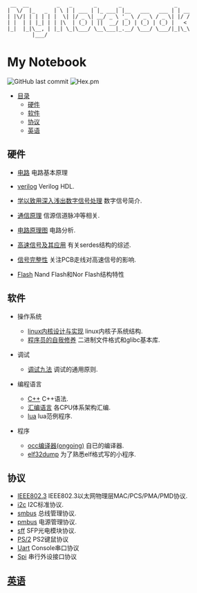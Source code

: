 ```
 __  __         _   _       _       _                 _    
|  \/  |_   _  | \ | | ___ | |_ ___| |__   ___   ___ | | __
| |\/| | | | | |  \| |/ _ \| __/ _ \ '_ \ / _ \ / _ \| |/ /
| |  | | |_| | | |\  | (_) | ||  __/ |_) | (_) | (_) |   < 
|_|  |_|\__, | |_| \_|\___/ \__\___|_.__/ \___/ \___/|_|\_\
        |___/                                              
```

# My Notebook
![GitHub last commit](https://img.shields.io/github/last-commit/ostnm/notebook)
![Hex.pm](https://img.shields.io/hexpm/l/apa)

- [目录](#my-notebook)
  * [硬件](#硬件)
  * [软件](#软件)
  * [协议](#协议)
  * [英语](#英语)

## 硬件
* [电路](./books/electric_circuits.org)
电路基本原理

* [verilog](./language/verilog/verilog.org)
Verilog HDL.

* [学以致用深入浅出数字信号处理](./books/deeply_understanding_digital_signal_processing.org)
数字信号简介.

* [通信原理](./books/comm_principle.org)
信源信道脉冲等相关.

* [电路原理图](./books/schematic.org)
电路分析.

* [高速信号及其应用](./books/High_Speed_Serdes_and_Applications.pdf)
有关serdes结构的综述.

* [信号完整性](./books/si.org)
关注PCB走线对高速信号的影响.

* [Flash](./protocol/flash/flash.org)
Nand Flash和Nor Flash结构特性

## 软件
* 操作系统
  + [linux内核设计与实现](./books/linux内核设计与实现.org)
  linux内核子系统结构.
  + [程序员的自我修养](./books/程序员的自我修养.org)
  二进制文件格式和glibc基本库.

* 调试
  + [调试九法](./books/nine_methods_of_debugging.org)
  调试的通用原则.

* 编程语言
  + [C++](./language/C++.org)
  C++语法.
  + [汇编语言](./language/汇编语言.org)
  各CPU体系架构汇编.
  + [lua](./language/lua)
  lua范例程序.

* 程序
  + [occ编译器(ongoing)](./programming/occ.c)
  自已的编译器.
  + [elf32dump](./programming/elf32_dump.c)
  为了熟悉elf格式写的小程序.

## 协议
* [IEEE802.3](./protocol/IEEE802.3/ieee_note.pdf)
IEEE802.3以太网物理层MAC/PCS/PMA/PMD协议.
* [i2c](./protocol/i2c.pdf)
I2C标准协议.
* [smbus](./protocol/smbus.pdf)
总线管理协议.
* [pmbus](./protocol/pmbus)
电源管理协议.
* [sff](./protocol/sff)
SFP光电模块协议.
* [PS/2](./protocol/PS2_Keyboard.pdf)
PS2键鼠协议
* [Uart](./protocol/uart.pdf)
Console串口协议
* [Spi](./protocol/spi.pdf)
串行外设接口协议

## [英语](./language/english/english.org)
